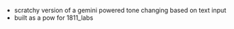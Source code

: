 - scratchy version of a gemini powered tone changing based on text input
- built as a pow for 1811_labs
